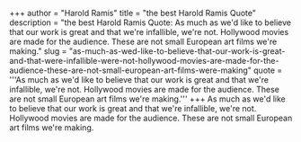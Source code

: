 +++
author = "Harold Ramis"
title = "the best Harold Ramis Quote"
description = "the best Harold Ramis Quote: As much as we'd like to believe that our work is great and that we're infallible, we're not. Hollywood movies are made for the audience. These are not small European art films we're making."
slug = "as-much-as-wed-like-to-believe-that-our-work-is-great-and-that-were-infallible-were-not-hollywood-movies-are-made-for-the-audience-these-are-not-small-european-art-films-were-making"
quote = '''As much as we'd like to believe that our work is great and that we're infallible, we're not. Hollywood movies are made for the audience. These are not small European art films we're making.'''
+++
As much as we'd like to believe that our work is great and that we're infallible, we're not. Hollywood movies are made for the audience. These are not small European art films we're making.

